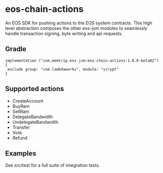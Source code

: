 # eos-chain-actions
An EOS SDK for pushing actions to the EOS system contracts. This high level abstraction composes the other eos-jvm modules to seamlessly handle transaction signing, byte writing and api requests.

## Gradle
```
implementation ("com.memtrip.eos-jvm:eos-chain-actions:1.0.0-beta02") {
 exclude group: "com.lambdaworks", module: "scrypt"
}
```

## Supported actions
- CreateAccount
- BuyRam
- SellRam
- DelegateBandwidth
- UndelegateBandwidth
- Transfer
- Vote
- Refund

## Examples
See src/test for a full suite of integration tests.
